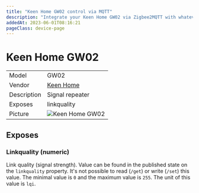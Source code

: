 ```yaml
---
title: "Keen Home GW02 control via MQTT"
description: "Integrate your Keen Home GW02 via Zigbee2MQTT with whatever smart home infrastructure you are using without the vendor's bridge or gateway."
addedAt: 2023-06-01T08:16:21
pageClass: device-page
---
```


<!-- !!!! -->
<!-- ATTENTION: This file is auto-generated through docgen! -->
<!-- You can only edit the "Notes"-Section between the two comment lines "Notes BEGIN" and "Notes END". -->
<!-- Do not use h1 or h2 heading within "## Notes"-Section. -->
<!-- !!!! -->

# Keen Home GW02

|     |     |
|-----|-----|
| Model | GW02  |
| Vendor  | [Keen Home](/supported-devices/#v=Keen%20Home)  |
| Description | Signal repeater |
| Exposes | linkquality |
| Picture | ![Keen Home GW02](https://www.zigbee2mqtt.io/images/devices/GW02.png) |


<!-- Notes BEGIN: You can edit here. Add "## Notes" headline if not already present. -->


<!-- Notes END: Do not edit below this line -->




## Exposes

### Linkquality (numeric)
Link quality (signal strength).
Value can be found in the published state on the `linkquality` property.
It's not possible to read (`/get`) or write (`/set`) this value.
The minimal value is `0` and the maximum value is `255`.
The unit of this value is `lqi`.

